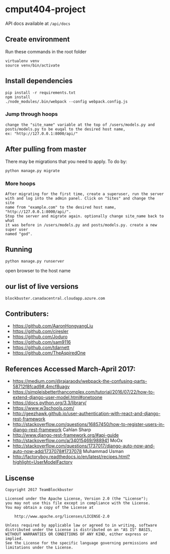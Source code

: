 # cmput404-project

API docs available at ```/api/docs```

## Create environment ##
Run these commands in the root folder
```
virtualenv venv
source venv/bin/activate
```

## Install dependencies ##
```
pip install -r requirements.txt
npm install
./node_modules/.bin/webpack --config webpack.config.js
```

### Jump through hoops ###
```
change the "site_name" variable at the top of /users/models.py and 
posts/models.py to be euqal to the desired host name, 
ex: "http://127.0.0.1:8000/api/" 
```


## After pulling from master ##
There may be migrations that you need to apply. To do by:
```
python manage.py migrate
```

### More hoops ###
```
After migrating for the first time, create a superuser, run the server 
with and log into the admin panel. Click on "Sites" and change the site
name from "example.com" to the desired host name, "http://127.0.0.1:8000/api/".
Stop the server and migrate again. optionally change site_name back to what
it was before in /users/models.py and posts/models.py. create a new super user
named "god".  
```

## Running ##
```
python manage.py runserver
```
open browser to the host name





## our list of live versions
```
blockbuster.canadacentral.cloudapp.azure.com
```

## Contributers:

* https://github.com/AaronHongyangLiu
* https://github.com/cjresler
* https://github.com/Joduro
* https://github.com/sam9116
* https://github.com/tdarnett
* https://github.com/TheAspiredOne

## References Accessed March-April 2017:

* https://medium.com/@rajaraodv/webpack-the-confusing-parts-58712f8fcad9#.4mcf8uagv
* https://simpleisbetterthancomplex.com/tutorial/2016/07/22/how-to-extend-django-user-model.html#onetoone
* https://docs.python.org/3.3/library/
* https://www.w3schools.com/
* http://geezhawk.github.io/user-authentication-with-react-and-django-rest-framework
* http://stackoverflow.com/questions/16857450/how-to-register-users-in-django-rest-framework Cahlan Sharp
* http://www.django-rest-framework.org/#api-guide
* http://stackoverflow.com/a/34015469/988941 MoOx
* http://stackoverflow.com/questions/1737017/django-auto-now-and-auto-now-add/1737078#1737078 Muhammad Usman
* http://factoryboy.readthedocs.io/en/latest/recipes.html?highlight=UserModelFactory

## Liscense
```
Copyright 2017 TeamBlockbuster

Licensed under the Apache License, Version 2.0 (the "License");
you may not use this file except in compliance with the License.
You may obtain a copy of the License at

    http://www.apache.org/licenses/LICENSE-2.0

Unless required by applicable law or agreed to in writing, software
distributed under the License is distributed on an "AS IS" BASIS,
WITHOUT WARRANTIES OR CONDITIONS OF ANY KIND, either express or implied.
See the License for the specific language governing permissions and
limitations under the License.
```
